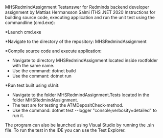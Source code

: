 MHSRedmindAssignment
Testanswer for Redminds backend developer assignment by Mattias Hermansson Salmi ITHS .NET 2020
Instructions for building source code, executing application and run the unit test using the commandline (cmd.exe):

*Launch cmd.exe

*Navigate to the directory of the repository: MHSRedmindAssignment

*Compile source code and execute application:
- Navigate to directory MHSRedmindAssignment located inside rootfolder with the same name.
- Use the command: dotnet build
- Use the commant: dotnet run

*Run test built using xUnit:
- Navigate to the folder MHSRedmindAssignment.Tests located in the folder MHSRedmindAssignment.
- The test are for testing the ATMDepositCheck-method.
- Use the command: dotnet test --logger "console;verbosity=detailed" to run it.

The program can also be launched using Visual Studio by running the .sln file. To run the test in the IDE you can use the Test Explorer.